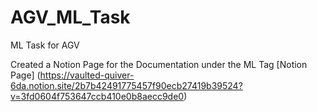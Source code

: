 # AGV_ML_Task
ML Task for AGV

Created a Notion Page for the Documentation under the ML Tag
[Notion Page]
(https://vaulted-quiver-6da.notion.site/2b7b42491775457f90ecb27419b39524?v=3fd0604f753647ccb410e0b8aecc9de0)
